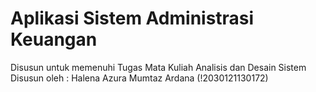 # Aplikasi Sistem Administrasi Keuangan
Disusun untuk memenuhi Tugas Mata Kuliah Analisis dan Desain Sistem
Disusun oleh : Halena Azura Mumtaz Ardana (!2030121130172)
